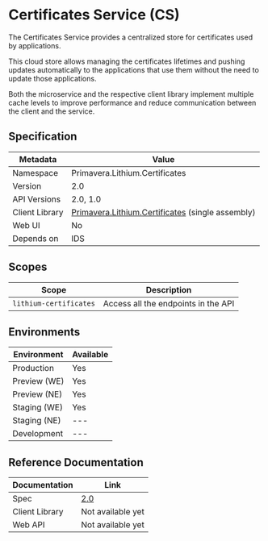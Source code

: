 # Certificates Service (CS)

The Certificates Service provides a centralized store for certificates used by applications.

This cloud store allows managing the certificates lifetimes and pushing updates automatically to the applications that use them without the need to update those applications.

Both the microservice and the respective client library implement multiple cache levels to improve performance and reduce communication between the client and the service.

## Specification

| Metadata | Value |
| - | - |
| Namespace | Primavera.Lithium.Certificates |
| Version | 2.0 |
| API Versions | 2.0, 1.0 |
| Client Library | [Primavera.Lithium.Certificates](http://nuget.primaverabss.com:82/feeds/public-lithium-general/Primavera.Lithium.Certificates) (single assembly) |
| Web UI | No |
| Depends on | IDS |

## Scopes

| Scope | Description |
| - | - |
| `lithium-certificates` | Access all the endpoints in the API |

## Environments

| Environment | Available |
| - | - |
| Production | Yes |
| Preview (WE) | Yes |
| Preview (NE) | Yes |
| Staging (WE) | Yes |
| Staging (NE) | --- |
| Development | --- |

## Reference Documentation

| Documentation | Link |
| - | - |
| Spec | [2.0](./specs/cs-spec-2.0.md) |
| Client Library | Not available yet |
| Web API | Not available yet |

